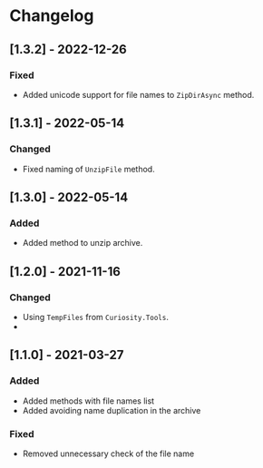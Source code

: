 # Changelog

## [1.3.2] - 2022-12-26

### Fixed

- Added unicode support for file names to `ZipDirAsync` method.

## [1.3.1] - 2022-05-14

### Changed

- Fixed naming of `UnzipFile` method.

## [1.3.0] - 2022-05-14

### Added

- Added method to unzip archive.

## [1.2.0] - 2021-11-16

### Changed

- Using `TempFiles` from `Curiosity.Tools`.
- 
## [1.1.0] - 2021-03-27

### Added

- Added methods with file names list
- Added avoiding name duplication in the archive

### Fixed

- Removed unnecessary check of the file name 

